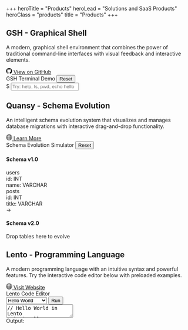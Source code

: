 +++
heroTitle = "Products"
heroLead = "Solutions and SaaS Products"
heroClass = "products"
title = "Products"
+++

<div class="product-demos">

## GSH - Graphical Shell

<p class="product-description">
A modern, graphical shell environment that combines the power of traditional command-line interfaces with visual feedback and interactive elements.
</p>

<div class="product-links">
	<a href="https://github.com/WilliamRagstad/gsh" target="_blank" rel="noopener noreferrer" class="product-link-btn">
		<svg xmlns="http://www.w3.org/2000/svg" width="16" height="16" viewBox="0 0 16 16" fill="currentColor"><path d="M8 0C3.58 0 0 3.58 0 8c0 3.54 2.29 6.53 5.47 7.59.4.07.55-.17.55-.38 0-.19-.01-.82-.01-1.49-2.01.37-2.53-.49-2.69-.94-.09-.23-.48-.94-.82-1.13-.28-.15-.68-.52-.01-.53.63-.01 1.08.58 1.23.82.72 1.21 1.87.87 2.33.66.07-.52.28-.87.51-1.07-1.78-.2-3.64-.89-3.64-3.95 0-.87.31-1.59.82-2.15-.08-.2-.36-1.02.08-2.12 0 0 .67-.21 2.2.82.64-.18 1.32-.27 2-.27.68 0 1.36.09 2 .27 1.53-1.04 2.2-.82 2.2-.82.44 1.1.16 1.92.08 2.12.51.56.82 1.27.82 2.15 0 3.07-1.87 3.75-3.65 3.95.29.25.54.73.54 1.48 0 1.07-.01 1.93-.01 2.2 0 .21.15.46.55.38A8.013 8.013 0 0016 8c0-4.42-3.58-8-8-8z"/></svg>
		View on GitHub
	</a>
</div>

<div class="demo-container" id="gsh-demo">
	<div class="demo-header">
		<span class="demo-title">GSH Terminal Demo</span>
		<button class="demo-reset" onclick="resetGSHDemo()">Reset</button>
	</div>
	<div class="terminal-window" id="gsh-terminal">
		<div class="terminal-output"></div>
		<div class="terminal-input-line">
			<span class="terminal-prompt">$ </span>
			<input type="text" class="terminal-input" id="gsh-input" placeholder="Try: help, ls, pwd, echo hello">
		</div>
	</div>
</div>

## Quansy - Schema Evolution

<p class="product-description">
An intelligent schema evolution system that visualizes and manages database migrations with interactive drag-and-drop functionality.
</p>

<div class="product-links">
	<a href="https://quansycms.wordpress.com/home/" target="_blank" rel="noopener noreferrer" class="product-link-btn">
		<svg xmlns="http://www.w3.org/2000/svg" width="16" height="16" viewBox="0 0 16 16" fill="currentColor"><path d="M0 8a8 8 0 1 1 16 0A8 8 0 0 1 0 8zm7.5-6.923c-.67.204-1.335.82-1.887 1.855A7.97 7.97 0 0 0 5.145 4H7.5V1.077zM4.09 4a9.267 9.267 0 0 1 .64-1.539 6.7 6.7 0 0 1 .597-.933A7.025 7.025 0 0 0 2.255 4H4.09zm-.582 3.5c.03-.877.138-1.718.312-2.5H1.674a6.958 6.958 0 0 0-.656 2.5h2.49zM4.847 5a12.5 12.5 0 0 0-.338 2.5H7.5V5H4.847zM8.5 5v2.5h2.99a12.495 12.495 0 0 0-.337-2.5H8.5zM4.51 8.5a12.5 12.5 0 0 0 .337 2.5H7.5V8.5H4.51zm3.99 0V11h2.653c.187-.765.306-1.608.338-2.5H8.5zM5.145 12c.138.386.295.744.468 1.068.552 1.035 1.218 1.65 1.887 1.855V12H5.145zm.182 2.472a6.696 6.696 0 0 1-.597-.933A9.268 9.268 0 0 1 4.09 12H2.255a7.024 7.024 0 0 0 3.072 2.472zM3.82 11a13.652 13.652 0 0 1-.312-2.5h-2.49c.062.89.291 1.733.656 2.5H3.82zm6.853 3.472A7.024 7.024 0 0 0 13.745 12H11.91a9.27 9.27 0 0 1-.64 1.539 6.688 6.688 0 0 1-.597.933zM8.5 12v2.923c.67-.204 1.335-.82 1.887-1.855.173-.324.33-.682.468-1.068H8.5zm3.68-1h2.146c.365-.767.594-1.61.656-2.5h-2.49a13.65 13.65 0 0 1-.312 2.5zm2.802-3.5a6.959 6.959 0 0 0-.656-2.5H12.18c.174.782.282 1.623.312 2.5h2.49zM11.27 2.461c.247.464.462.98.64 1.539h1.835a7.024 7.024 0 0 0-3.072-2.472c.218.284.418.598.597.933zM10.855 4a7.966 7.966 0 0 0-.468-1.068C9.835 1.897 9.17 1.282 8.5 1.077V4h2.355z"/></svg>
		Learn More
	</a>
</div>

<div class="demo-container" id="quansy-demo">
	<div class="demo-header">
		<span class="demo-title">Schema Evolution Simulator</span>
		<button class="demo-reset" onclick="resetQuansyDemo()">Reset</button>
	</div>
	<div class="schema-workspace">
		<div class="schema-panel" id="schema-v1">
			<h4>Schema v1.0</h4>
			<div class="schema-table" draggable="true" data-table="users">
				<div class="table-name">users</div>
				<div class="table-fields">
					<div class="field">id: INT</div>
					<div class="field">name: VARCHAR</div>
				</div>
			</div>
			<div class="schema-table" draggable="true" data-table="posts">
				<div class="table-name">posts</div>
				<div class="table-fields">
					<div class="field">id: INT</div>
					<div class="field">title: VARCHAR</div>
				</div>
			</div>
		</div>
		<div class="migration-arrow">→</div>
		<div class="schema-panel" id="schema-v2">
			<h4>Schema v2.0</h4>
			<div class="drop-zone">Drop tables here to evolve</div>
		</div>
	</div>
	<div class="migration-log" id="migration-log"></div>
</div>

## Lento - Programming Language

<p class="product-description">
A modern programming language with an intuitive syntax and powerful features. Try the interactive code editor below with preloaded examples.
</p>

<div class="product-links">
	<a href="https://lento-lang.org/" target="_blank" rel="noopener noreferrer" class="product-link-btn">
		<svg xmlns="http://www.w3.org/2000/svg" width="16" height="16" viewBox="0 0 16 16" fill="currentColor"><path d="M0 8a8 8 0 1 1 16 0A8 8 0 0 1 0 8zm7.5-6.923c-.67.204-1.335.82-1.887 1.855A7.97 7.97 0 0 0 5.145 4H7.5V1.077zM4.09 4a9.267 9.267 0 0 1 .64-1.539 6.7 6.7 0 0 1 .597-.933A7.025 7.025 0 0 0 2.255 4H4.09zm-.582 3.5c.03-.877.138-1.718.312-2.5H1.674a6.958 6.958 0 0 0-.656 2.5h2.49zM4.847 5a12.5 12.5 0 0 0-.338 2.5H7.5V5H4.847zM8.5 5v2.5h2.99a12.495 12.495 0 0 0-.337-2.5H8.5zM4.51 8.5a12.5 12.5 0 0 0 .337 2.5H7.5V8.5H4.51zm3.99 0V11h2.653c.187-.765.306-1.608.338-2.5H8.5zM5.145 12c.138.386.295.744.468 1.068.552 1.035 1.218 1.65 1.887 1.855V12H5.145zm.182 2.472a6.696 6.696 0 0 1-.597-.933A9.268 9.268 0 0 1 4.09 12H2.255a7.024 7.024 0 0 0 3.072 2.472zM3.82 11a13.652 13.652 0 0 1-.312-2.5h-2.49c.062.89.291 1.733.656 2.5H3.82zm6.853 3.472A7.024 7.024 0 0 0 13.745 12H11.91a9.27 9.27 0 0 1-.64 1.539 6.688 6.688 0 0 1-.597.933zM8.5 12v2.923c.67-.204 1.335-.82 1.887-1.855.173-.324.33-.682.468-1.068H8.5zm3.68-1h2.146c.365-.767.594-1.61.656-2.5h-2.49a13.65 13.65 0 0 1-.312 2.5zm2.802-3.5a6.959 6.959 0 0 0-.656-2.5H12.18c.174.782.282 1.623.312 2.5h2.49zM11.27 2.461c.247.464.462.98.64 1.539h1.835a7.024 7.024 0 0 0-3.072-2.472c.218.284.418.598.597.933zM10.855 4a7.966 7.966 0 0 0-.468-1.068C9.835 1.897 9.17 1.282 8.5 1.077V4h2.355z"/></svg>
		Visit Website
	</a>
</div>

<div class="demo-container" id="lento-demo">
	<div class="demo-header">
		<span class="demo-title">Lento Code Editor</span>
		<div class="demo-controls">
			<select id="lento-examples" onchange="loadLentoExample(this.value)">
				<option value="hello">Hello World</option>
				<option value="fibonacci">Fibonacci</option>
				<option value="class">Class Example</option>
			</select>
			<button class="demo-run" onclick="runLentoCode()">Run</button>
		</div>
	</div>
	<div class="code-workspace">
		<div class="code-editor">
			<textarea id="lento-code" spellcheck="false">// Hello World in Lento
print("Hello, World!");</textarea>
		</div>
		<div class="code-output">
			<div class="output-header">Output:</div>
			<div class="output-content" id="lento-output"></div>
		</div>
	</div>
</div>

</div>

<script src="/js/product-demos.js" defer></script>
